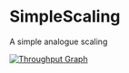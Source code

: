 # SimpleScaling
A simple analogue scaling



[![Throughput Graph](https://graphs.waffle.io/Dicondur/SimpleScaling/throughput.svg)](https://waffle.io/Dicondur/SimpleScaling/metrics/throughput)

